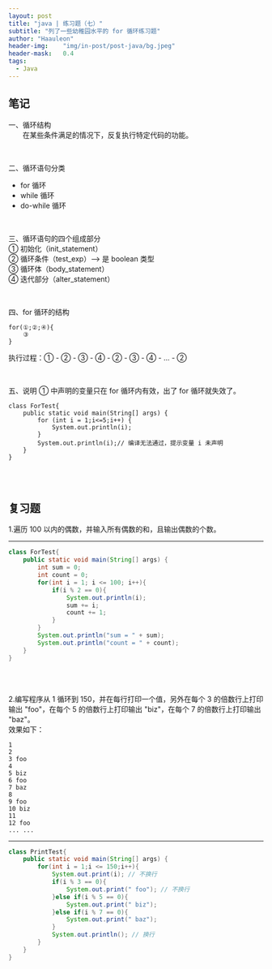 ```yaml
---
layout: post
title: "java | 练习题（七）"
subtitle: "列了一些幼稚园水平的 for 循环练习题"
author: "Haauleon"
header-img:    "img/in-post/post-java/bg.jpeg"
header-mask:   0.4
tags:
  - Java
---
```



## 笔记       
一、循环结构      
&emsp;&emsp;在某些条件满足的情况下，反复执行特定代码的功能。      

<br>

二、循环语句分类      
* for 循环   
* while 循环    
* do-while 循环      

<br>

三、循环语句的四个组成部分     
① 初始化（init_statement）     
② 循环条件（test_exp）——> 是 boolean 类型     
③ 循环体（body_statement）    
④ 迭代部分（alter_statement）    

<br>

四、for 循环的结构      
```
for(①;②;④){
    ③
}
```

执行过程：① - ② - ③ - ④ - ② - ③ - ④ - ... - ②        

<br>

五、说明
① 中声明的变量只在 for 循环内有效，出了 for 循环就失效了。       
```
class ForTest{
    public static void main(String[] args) {
        for (int i = 1;i<=5;i++) {
            System.out.println(i);
        }
        System.out.println(i);// 编译无法通过，提示变量 i 未声明
    }
}
```

<br><br>


## 复习题
1.遍历 100 以内的偶数，并输入所有偶数的和，且输出偶数的个数。           

---

```java
class ForTest{
    public static void main(String[] args) {
        int sum = 0;
        int count = 0;
        for(int i = 1; i <= 100; i++){
            if(i % 2 == 0){
                System.out.println(i);
                sum += i;
                count += 1;
            }
        }
        System.out.println("sum = " + sum);
        System.out.println("count = " + count);
    }
}
```


<br><br>

2.编写程序从 1 循环到 150，并在每行打印一个值，另外在每个 3 的倍数行上打印输出 "foo"，在每个 5 的倍数行上打印输出 "biz"，在每个 7 的倍数行上打印输出 "baz"。     
效果如下：    
```
1
2
3 foo
4
5 biz
6 foo
7 baz
8
9 foo
10 biz
11
12 foo
... ...
```  

---

```java
class PrintTest{
    public static void main(String[] args) {
        for(int i = 1;i <= 150;i++){
            System.out.print(i); // 不换行
            if(i % 3 == 0){
                System.out.print(" foo"); // 不换行
            }else if(i % 5 == 0){
                System.out.print(" biz");
            }else if(i % 7 == 0){
                System.out.print(" baz");
            }
            System.out.println(); // 换行
        }
    }
}
```
